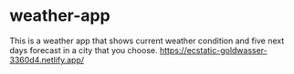 # weather-app
 This is a weather app that shows current weather condition and five next days forecast in a city that you choose.
https://ecstatic-goldwasser-3360d4.netlify.app/
